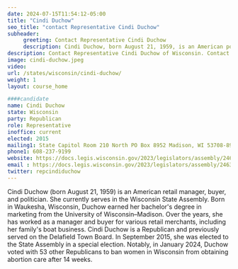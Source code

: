 ```yaml
---
date: 2024-07-15T11:54:12-05:00
title: "Cindi Duchow"
seo_title: "contact Representative Cindi Duchow"
subheader:
     greeting: Contact Representative Cindi Duchow
     description: Cindi Duchow, born August 21, 1959, is an American politician affiliated with the Republican Party. She assumed office as a member of the Wisconsin State Assembly, representing District 99, on October 9, 2015.
description: Contact Representative Cindi Duchow of Wisconsin. Contact information for Cindi Duchow includes email address, phone number, and mailing address.
image: cindi-duchow.jpeg
video:
url: /states/wisconsin/cindi-duchow/
weight: 1
layout: course_home

####candidate
name: Cindi Duchow
state: Wisconsin
party: Republican
role: Representative
inoffice: current
elected: 2015
mailing1: State Capitol Room 210 North PO Box 8952 Madison, WI 53708-8952
phone1: 608-237-9199
website: https://docs.legis.wisconsin.gov/2023/legislators/assembly/2463/
email : https://docs.legis.wisconsin.gov/2023/legislators/assembly/2463/
twitter: repcindiduchow
---
```

Cindi Duchow (born August 21, 1959) is an American retail manager, buyer, and politician. She currently serves in the Wisconsin State Assembly. Born in Waukesha, Wisconsin, Duchow earned her bachelor's degree in marketing from the University of Wisconsin–Madison. Over the years, she has worked as a manager and buyer for various retail merchants, including her family's boat business. Cindi Duchow is a Republican and previously served on the Delafield Town Board. In September 2015, she was elected to the State Assembly in a special election. Notably, in January 2024, Duchow voted with 53 other Republicans to ban women in Wisconsin from obtaining abortion care after 14 weeks.
